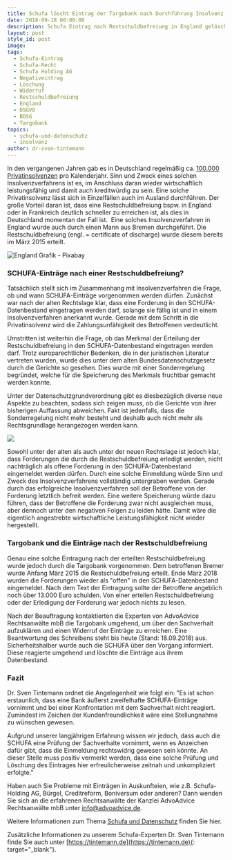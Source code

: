 ```yaml
---
title: Schufa löscht Eintrag der Targobank nach Durchführung Insolvenz in England
date: 2018-09-18 00:00:00
description: Schufa Eintrag nach Restschuldbefreiung in England gelöscht
layout: post
style_id: post
image:
tags:
  - Schufa-Eintrag
  - Schufa-Recht
  - Schufa Holding AG
  - Negativeintrag
  - Löschung
  - Widerruf
  - Restschuldbefreiung
  - England
  - DSGVO
  - BDSG
  - Targobank
topics:
  - schufa-und-datenschutz
  - insolvenz
author: dr-sven-tintemann
---
```

In den vergangenen Jahren gab es in Deutschland regelmäßig ca. [100\.000 Privatinsolvenzen](https://de.statista.com/statistik/daten/studie/150565/umfrage/privatinsolvenzen-in-deutschland-seit-2000/) pro Kalenderjahr. Sinn und Zweck eines solchen Insolvenzverfahrens ist es, im Anschluss daran wieder wirtschaftlich leistungsfähig und damit auch kreditwürdig zu sein. Eine solche Privatinsolvenz lässt sich in Einzelfällen auch im Ausland durchführen. Der große Vorteil daran ist, dass eine Restschuldbefreiung bspw. in England oder in Frankreich deutlich schneller zu erreichen ist, als dies in Deutschland momentan der Fall ist.&nbsp; Eine solches Insolvenzverfahren in England wurde auch durch einen Mann aus Bremen durchgeführt. Die Restschuldbefreiung (engl. = certificate of discharge) wurde diesem bereits im März 2015 erteilt.

![England Grafik - Pixabay](/uploads/flag-1177326-640.png "Insolvenz und Restschuldbefreiung in England")

### SCHUFA-Einträge nach einer Restschuldbefreiung?

Tatsächlich stellt sich im Zusammenhang mit Insolvenzverfahren die Frage, ob und wann SCHUFA-Einträge vorgenommen werden dürfen. Zunächst war nach der alten Rechtslage klar, dass eine Forderung in den SCHUFA-Datenbestand eingetragen werden darf, solange sie fällig ist und in einem Insolvenzverfahren anerkannt wurde. Gerade mit dem Schritt in die Privatinsolvenz wird die Zahlungsunfähigkeit des Betroffenen verdeutlicht.

Umstritten ist weiterhin die Frage, ob das Merkmal der Erteilung der Restschuldbefreiung in den SCHUFA-Datenbestand eingetragen werden darf. Trotz europarechtlicher Bedenken, die in der juristischen Literatur vertreten wurden, wurde dies unter dem alten Bundesdatenschutzgesetz durch die Gerichte so gesehen. Dies wurde mit einer Sonderregelung begründet, welche für die Speicherung des Merkmals fruchtbar gemacht werden konnte.

Unter der Datenschutzgrundverordnung gibt es diesbezüglich diverse neue Aspekte zu beachten, sodass sich zeigen muss, ob die Gerichte von ihrer bisherigen Auffassung abweichen. Fakt ist jedenfalls, dass die Sonderregelung nicht mehr besteht und deshalb auch nicht mehr als Rechtsgrundlage herangezogen werden kann.

![](/uploads/dsgvo-3446011-1920-4.jpg)

Sowohl unter der alten als auch unter der neuen Rechtslage ist jedoch klar, dass Forderungen die durch die Restschuldbefreiung erledigt werden, nicht nachträglich als offene Forderung in den SCHUFA-Datenbestand eingemeldet werden dürfen. Durch eine solche Einmeldung würde Sinn und Zweck des Insolvenzverfahrens vollständig untergraben werden. Gerade durch das erfolgreiche Insolvenzverfahren soll der Betroffene von der Forderung letztlich befreit werden. Eine weitere Speicherung würde dazu führen, dass der Betroffene die Forderung zwar nicht ausgleichen muss, aber dennoch unter den negativen Folgen zu leiden hätte. Damit wäre die eigentlich angestrebte wirtschaftliche Leistungsfähigkeit nicht wieder hergestellt.

### Targobank und die Einträge nach der Restschuldbefreiung

Genau eine solche Eintragung nach der erteilten Restschuldbefreiung wurde jedoch durch die Targobank vorgenommen. Dem betroffenen Bremer wurde Anfang März 2015 die Restschuldbefreiung erteilt. Ende März 2018 wurden die Forderungen wieder als "offen" in den SCHUFA-Datenbestand eingemeldet. Nach dem Text der Eintragung sollte der Betroffene angeblich noch über 13.000 Euro schulden. Von einer erteilen Restschuldbefreiung oder der Erledigung der Forderung war jedoch nichts zu lesen.

Nach der Beauftragung kontaktierten die Experten von AdvoAdvice Rechtsanwälte mbB die Targobank umgehend, um über den Sachverhalt aufzuklären und einen Widerruf der Einträge zu erreichen. Eine Beantwortung des Schreibens steht bis heute (Stand: 18.09.2018) aus. Sicherheitshalber wurde auch die SCHUFA über den Vorgang informiert. Diese reagierte umgehend und löschte die Einträge aus ihrem Datenbestand.

### Fazit

Dr. Sven Tintemann ordnet die Angelegenheit wie folgt ein: "Es ist schon erstaunlich, dass eine Bank äußerst zweifelhafte SCHUFA-Einträge vornimmt und bei einer Konfrontation mit dem Sachverhalt nicht reagiert. Zumindest im Zeichen der Kundenfreundlichkeit wäre eine Stellungnahme zu wünschen gewesen.

Aufgrund unserer langjährigen Erfahrung wissen wir jedoch, dass auch die SCHUFA eine Prüfung der Sachverhalte vornimmt, wenn es Anzeichen dafür gibt, dass die Einmeldung rechtswidrig gewesen sein könnte. An dieser Stelle muss positiv vermerkt werden, dass eine solche Prüfung und Löschung des Eintrages hier erfreulicherweise zeitnah und unkompliziert erfolgte."

Haben auch Sie Probleme mit Einträgen in Auskunfteien, wie z.B. Schufa-Holding AG, Bürgel, Creditreform, Boniversum oder anderen? Dann wenden Sie sich an die erfahrenen Rechtsanwälte der Kanzlei AdvoAdvice Rechtsanwälte mbB unter [info@advoadvice.de](mailto:info@advoadvice.de).

Weitere Informationen zum Thema [Schufa und Datenschutz](/themen/schufa-und-datenschutz/)&nbsp;finden Sie hier.&nbsp;

Zusätzliche Informationen zu unserem Schufa-Experten Dr. Sven Tintemann finde Sie auch unter [https://tintemann.de](https://tintemann.de){: target="_blank"}.